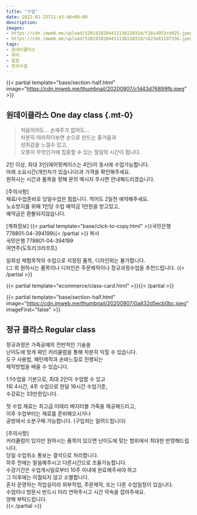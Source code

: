 ```yaml
---
title: "수업"
date: 2022-01-25T21:43:48+09:00
description:
images:
- https://cdn.imweb.me/upload/S20191020441113b11031d/f16c4953cd425.jpeg
- https://cdn.imweb.me/upload/S20191020441113b11031d/cb23e8119733d.jpeg
tags:
- 원데이클라스
- 취미
- 힐링
- 정규수업
---
```


{{< partial template="base/section-half.html" image="https://cdn.imweb.me/thumbnail/20200907/c1d43d76899fb.jpeg" >}}
## 원데이클라스 One day class {.mt-0}

> 처음이어도... 손재주가 없어도...    
차분히 따라하다보면 손으로 만드는 즐거움과    
성취감을 느낄수 있고,    
오롯이 무엇인가에 집중할 수 있는 힐링의 시간이 됩니다.

2인 이상, 최대 3인(에어팟케이스는 4인)이 동시에 수업가능합니다.    
아래 소요시간(개인차가 있습니다)과 가격을 확인해주세요.    
원하시는 시간과 품목을 정해 문의 메시지 주시면 안내해드리겠습니다.

[주의사항]    
재료/수업준비로 당일수업은 힘듭니다. 적어도 2일전 예약해주세요.    
노쇼방지를 위해 1인당 수업 예약금 1만원을 받고있고,    
예약금은 환불되지않습니다.

[계좌정보] {{< partial template="base/click-to-copy.html" >}}국민은행 778801-04-394199{{< /partial >}} 복사   
국민은행 778801-04-394199    
여연주(도토리크라프트)

일회성 체험목적의 수업으로 지정된 품목, 디자인외는 불가합니다.    
(그 외 원하시는 품목이나 디자인은 주문제작이나 정규과정수업을 추천드립니다.
{{< /partial >}}

{{< partial template="ecommerce/class-card.html" >}}{{< /partial >}}

{{< partial template="base/section-half.html" image="https://cdn.imweb.me/thumbnail/20200907/0a832d5ecb0bc.jpeg" imageFirst="false" >}}
## 정규 클라스 Regular class

정규과정은 가죽공예의 전반적인 기술을    
난이도에 맞게 짜인 커리큘럼을 통해 차분히 익힐 수 있습니다.    
도구 사용법, 패턴제작과 손바느질로 진행되는    
제작방법을 배울 수 있습니다.

1:1수업을 기본으로, 최대 2인이 수업할 수 있고    
1회 4시간, 4주 수업으로 한달 16시간 수업기준,    
수강료는 33만원입니다.

첫 수업 재료는 최고급 이태리 베지터블 가죽을 제공해드리고,    
이후 수업부터는 재료를 준비해오시거나    
공방에서 소분구매 가능합니다. (구입처는 알려드립니다)

[주의사항]    
커리큘럼이 있지만 원하시는 품목이 있으면 난이도에 맞는 범위에서 최대한 반영해드립니다.    
당일 수업취소 통보는 결석으로 처리합니다.    
하루 전에는 말씀해주시고 다른시간으로 조율가능합니다.    
수강기간은 수업개시일로부터 10주 이내에 완료해주셔야 하고    
그 이후에는 이월되지 않고 소멸합니다.    
혼자 운영하는 작업실이라 외부작업, 주문제작, 또는 다른 수업일정이 있습니다.    
수업이나 방문시 반드시 미리 연락주시고 시간 약속을 잡아주세요.    
양해 부탁드립니다.    
{{< /partial >}}
